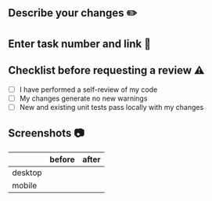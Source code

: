 ## Describe your changes ✏️

## Enter task number and link 🎫

<!-- [123](https://exemplo.com/) -->

## Checklist before requesting a review ⚠️

- [ ] I have performed a self-review of my code
- [ ] My changes generate no new warnings
- [ ] New and existing unit tests pass locally with my changes

## Screenshots 📷

|         | before | after |
| ------- | ------ | ----- |
| desktop |        |       |
| mobile  |        |       |